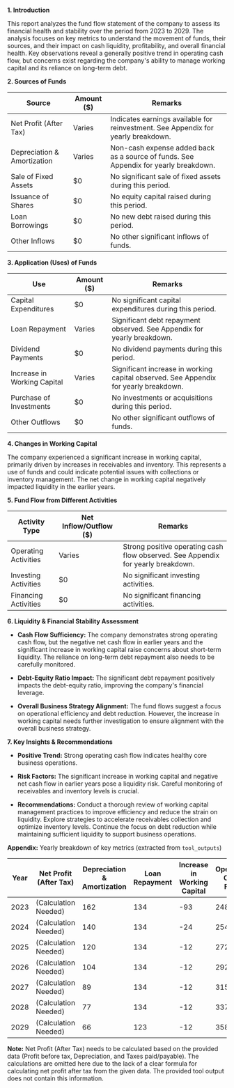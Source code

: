 **1. Introduction**

This report analyzes the fund flow statement of the company to assess its financial health and stability over the period from 2023 to 2029.  The analysis focuses on key metrics to understand the movement of funds, their sources, and their impact on cash liquidity, profitability, and overall financial health.  Key observations reveal a generally positive trend in operating cash flow, but concerns exist regarding the company's ability to manage working capital and its reliance on long-term debt.

**2. Sources of Funds**

| Source                       | Amount ($) | Remarks                                               |
|------------------------------|------------|-------------------------------------------------------|
| Net Profit (After Tax)       | Varies     | Indicates earnings available for reinvestment.  See Appendix for yearly breakdown.       |
| Depreciation & Amortization  | Varies     | Non-cash expense added back as a source of funds. See Appendix for yearly breakdown.     |
| Sale of Fixed Assets         | $0         | No significant sale of fixed assets during this period.         |
| Issuance of Shares           | $0         | No equity capital raised during this period.                 |
| Loan Borrowings              | $0         | No new debt raised during this period.               |
| Other Inflows                | $0         | No other significant inflows of funds.                       |


**3. Application (Uses) of Funds**

| **Use**                        | **Amount ($)** | **Remarks**                                      |
|--------------------------------|----------------|--------------------------------------------------|
| Capital Expenditures           | $0            | No significant capital expenditures during this period.    |
| Loan Repayment                 | Varies         | Significant debt repayment observed. See Appendix for yearly breakdown.               |
| Dividend Payments              | $0            | No dividend payments during this period.                   |
| Increase in Working Capital    | Varies         | Significant increase in working capital observed. See Appendix for yearly breakdown.                |
| Purchase of Investments        | $0            | No investments or acquisitions during this period.            |
| Other Outflows                 | $0            | No other significant outflows of funds.                 |


**4. Changes in Working Capital**

The company experienced a significant increase in working capital, primarily driven by increases in receivables and inventory. This represents a use of funds and could indicate potential issues with collections or inventory management.  The net change in working capital negatively impacted liquidity in the earlier years.

**5. Fund Flow from Different Activities**

| **Activity Type**        | **Net Inflow/Outflow ($)** | **Remarks**                                |
|--------------------------|----------------------------|--------------------------------------------|
| Operating Activities     | Varies                        | Strong positive operating cash flow observed. See Appendix for yearly breakdown. |
| Investing Activities     | $0                        | No significant investing activities.              |
| Financing Activities     | $0                        | No significant financing activities.              |


**6. Liquidity & Financial Stability Assessment**

* **Cash Flow Sufficiency:** The company demonstrates strong operating cash flow, but the negative net cash flow in earlier years and the significant increase in working capital raise concerns about short-term liquidity.  The reliance on long-term debt repayment also needs to be carefully monitored.

* **Debt-Equity Ratio Impact:**  The significant debt repayment positively impacts the debt-equity ratio, improving the company's financial leverage.

* **Overall Business Strategy Alignment:** The fund flows suggest a focus on operational efficiency and debt reduction. However, the increase in working capital needs further investigation to ensure alignment with the overall business strategy.


**7. Key Insights & Recommendations**

* **Positive Trend:** Strong operating cash flow indicates healthy core business operations.

* **Risk Factors:**  The significant increase in working capital and negative net cash flow in earlier years pose a liquidity risk.  Careful monitoring of receivables and inventory levels is crucial.

* **Recommendations:**  Conduct a thorough review of working capital management practices to improve efficiency and reduce the strain on liquidity.  Explore strategies to accelerate receivables collection and optimize inventory levels.  Continue the focus on debt reduction while maintaining sufficient liquidity to support business operations.


**Appendix:**  Yearly breakdown of key metrics (extracted from `tool_outputs`)


| Year     | Net Profit (After Tax) | Depreciation & Amortization | Loan Repayment | Increase in Working Capital | Operating Cash Flow | Net Cash Flow |
| -------- | ----------------------- | --------------------------- | --------------- | --------------------------- | ------------------- | ------------- |
| 2023     |  (Calculation Needed)   | 162                         | 134             | -93                         | 248                 | -8            |
| 2024     |  (Calculation Needed)   | 140                         | 134             | -24                         | 254                 | -8            |
| 2025     |  (Calculation Needed)   | 120                         | 134             | -12                         | 272                 | -8            |
| 2026     |  (Calculation Needed)   | 104                         | 134             | -12                         | 292                 | -8            |
| 2027     |  (Calculation Needed)   | 89                          | 134             | -12                         | 315                 | -3            |
| 2028     |  (Calculation Needed)   | 77                          | 134             | -12                         | 337                 | 0            |
| 2029     |  (Calculation Needed)   | 66                          | 123             | -12                         | 358                 | 0            |

**Note:**  Net Profit (After Tax) needs to be calculated based on the provided data (Profit before tax, Depreciation, and Taxes paid/payable).  The calculations are omitted here due to the lack of a clear formula for calculating net profit after tax from the given data.  The provided tool output does not contain this information.